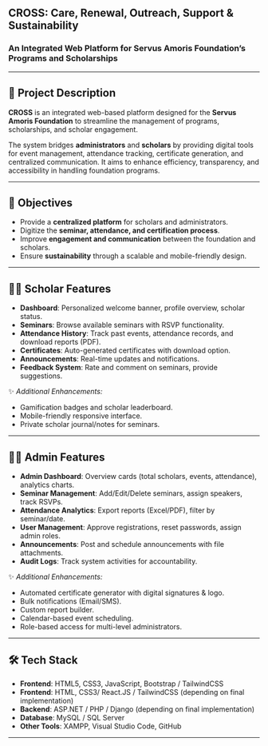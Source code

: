 ## CROSS: Care, Renewal, Outreach, Support & Sustainability
### An Integrated Web Platform for Servus Amoris Foundation’s Programs and Scholarships

---

## 📖 Project Description
**CROSS** is an integrated web-based platform designed for the **Servus Amoris Foundation** to streamline the management of programs, scholarships, and scholar engagement.

The system bridges **administrators** and **scholars** by providing digital tools for event management, attendance tracking, certificate generation, and centralized communication. It aims to enhance efficiency, transparency, and accessibility in handling foundation programs.

---

## 🎯 Objectives
- Provide a **centralized platform** for scholars and administrators.
- Digitize the **seminar, attendance, and certification process**.
- Improve **engagement and communication** between the foundation and scholars.
- Ensure **sustainability** through a scalable and mobile-friendly design.

---

## 👩‍🎓 Scholar Features
- **Dashboard**: Personalized welcome banner, profile overview, scholar status.  
- **Seminars**: Browse available seminars with RSVP functionality.  
- **Attendance History**: Track past events, attendance records, and download reports (PDF).  
- **Certificates**: Auto-generated certificates with download option.  
- **Announcements**: Real-time updates and notifications.  
- **Feedback System**: Rate and comment on seminars, provide suggestions.

✨ *Additional Enhancements:*  
- Gamification badges and scholar leaderboard.  
- Mobile-friendly responsive interface.  
- Private scholar journal/notes for seminars.

---

## 👨‍💼 Admin Features
- **Admin Dashboard**: Overview cards (total scholars, events, attendance), analytics charts.  
- **Seminar Management**: Add/Edit/Delete seminars, assign speakers, track RSVPs.  
- **Attendance Analytics**: Export reports (Excel/PDF), filter by seminar/date.  
- **User Management**: Approve registrations, reset passwords, assign admin roles.  
- **Announcements**: Post and schedule announcements with file attachments.  
- **Audit Logs**: Track system activities for accountability.

✨ *Additional Enhancements:*  
- Automated certificate generator with digital signatures & logo.  
- Bulk notifications (Email/SMS).  
- Custom report builder.  
- Calendar-based event scheduling.  
- Role-based access for multi-level administrators.

---

## 🛠️ Tech Stack
- **Frontend**: HTML5, CSS3, JavaScript, Bootstrap / TailwindCSS  
- **Frontend**: HTML, CSS3/ React.JS / TailwindCSS (depending on final implementation)
- **Backend**: ASP.NET / PHP / Django (depending on final implementation)  
- **Database**: MySQL / SQL Server  
- **Other Tools**: XAMPP, Visual Studio Code, GitHub

---

